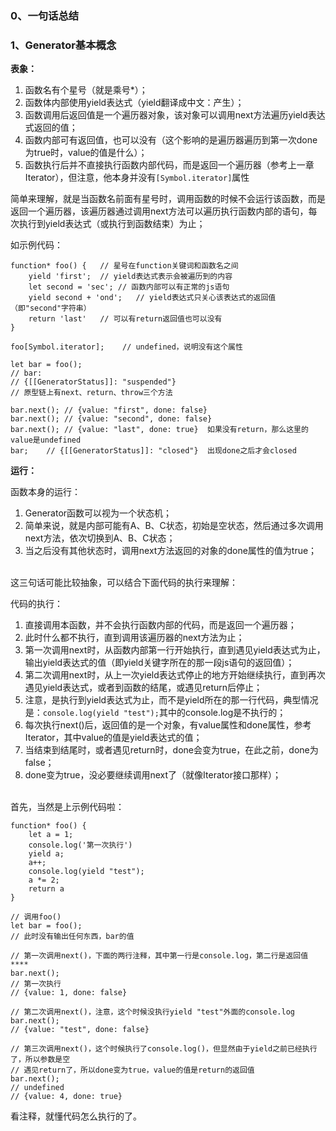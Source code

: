 ﻿<h3>0、一句话总结</h3>


<h3>1、Generator基本概念</h3>

<b>表象：</b>

1. 函数名有个星号（就是乘号*）；
2. 函数体内部使用yield表达式（yield翻译成中文：产生）；
3. 函数调用后返回值是一个遍历器对象，该对象可以调用next方法遍历yield表达式返回的值；
4. 函数内部可有返回值，也可以没有（这个影响的是遍历器遍历到第一次done为true时，value的值是什么）；
5. 函数执行后并不直接执行函数内部代码，而是返回一个遍历器（参考上一章Iterator），但注意，他本身并没有``[Symbol.iterator]``属性

简单来理解，就是当函数名前面有星号时，调用函数的时候不会运行该函数，而是返回一个遍历器，该遍历器通过调用next方法可以遍历执行函数内部的语句，每次执行到yield表达式（或执行到函数结束）为止；

如示例代码：

```
function* foo() {   // 星号在function关键词和函数名之间
    yield 'first';  // yield表达式表示会被遍历到的内容
    let second = 'sec'; // 函数内部可以有正常的js语句
    yield second + 'ond';   // yield表达式只关心该表达式的返回值（即"second"字符串）
    return 'last'   // 可以有return返回值也可以没有
}

foo[Symbol.iterator];    // undefined，说明没有这个属性

let bar = foo();
// bar:
// {[[GeneratorStatus]]: "suspended"}
// 原型链上有next、return、throw三个方法

bar.next(); // {value: "first", done: false}
bar.next(); // {value: "second", done: false}
bar.next(); // {value: "last", done: true}  如果没有return，那么这里的value是undefined
bar;    // {[[GeneratorStatus]]: "closed"}  出现done之后才会closed
```

<b>运行：</b>

函数本身的运行：

1. Generator函数可以视为一个状态机；
2. 简单来说，就是内部可能有A、B、C状态，初始是空状态，然后通过多次调用next方法，依次切换到A、B、C状态；
3. 当之后没有其他状态时，调用next方法返回的对象的done属性的值为true；

<br>
这三句话可能比较抽象，可以结合下面代码的执行来理解：

代码的执行：

1. 直接调用本函数，并不会执行函数内部的代码，而是返回一个遍历器；
2. 此时什么都不执行，直到调用该遍历器的next方法为止；
3. 第一次调用next时，从函数内部第一行开始执行，直到遇见yield表达式为止，输出yield表达式的值（即yield关键字所在的那一段js语句的返回值）；
4. 第二次调用next时，从上一次yield表达式停止的地方开始继续执行，直到再次遇见yield表达式，或者到函数的结尾，或遇见return后停止；
5. 注意，是执行到yield表达式为止，而不是yield所在的那一行代码，典型情况是：``console.log(yield "test");``其中的console.log是不执行的；
6. 每次执行next()后，返回值的是一个对象，有value属性和done属性，参考Iterator，其中value的值是yield表达式的值；
7. 当结束到结尾时，或者遇见return时，done会变为true，在此之前，done为false；
8. done变为true，没必要继续调用next了（就像Iterator接口那样）；

<br>
首先，当然是上示例代码啦：

```
function* foo() {
    let a = 1;
    console.log('第一次执行')
    yield a;
    a++;
    console.log(yield "test");
    a *= 2;
    return a
}

// 调用foo()
let bar = foo();
// 此时没有输出任何东西，bar的值

// 第一次调用next()，下面的两行注释，其中第一行是console.log，第二行是返回值****
bar.next();
// 第一次执行
// {value: 1, done: false}

// 第二次调用next()，注意，这个时候没执行yield "test"外面的console.log
bar.next();
// {value: "test", done: false}

// 第三次调用next()，这个时候执行了console.log()，但显然由于yield之前已经执行了，所以参数是空
// 遇见return了，所以done变为true，value的值是return的返回值
bar.next();
// undefined
// {value: 4, done: true}
```

看注释，就懂代码怎么执行的了。

